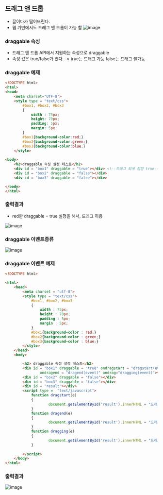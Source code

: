 ## 드래그 앤 드롭
- 끌어다가 떨어뜨린다.
- 웹 기반에서도 드래그 앤 드롭이 가능 함
![image](https://user-images.githubusercontent.com/82345970/166399832-db776698-cab6-4d36-9e1b-0ec224bdc32d.png)

### draggable 속성
- 드래그 앤 드롭 API에서 지원하는 속성으로 draggable
- 속성 값은 true/false가 있다. -> true는 드래그 가능 false는 드래그 불가능

### draggable 예제
```html
<!DOCTYPE html>
<html>
<head>
    <meta charset="UTF-8">
    <style type = "text/css">
        #box1, #box2, #box3
        {
            width : 75px;
            height: 70px;
            padding: 5px;
            margin: 5px;
        }
        #box1{background-color:red;}
        #box2{background-color:green;}
        #box3{background-color:blue;}
    </style>
   
<body>
    <h2>draggable 속성 설정 테스트</h2>
    <div id = "box1" draggable = "true"></div> <!--드래그 되게 설정 true-->
    <div id = "box2" draggable = "false"></div>
    <div id = "box3" draggable = "false"></div>

</body>
</html>
```  

### 출력결과
- red만 draggable = true 설정을 해서, 드래그 허용

![image](https://user-images.githubusercontent.com/82345970/166400271-271d3a21-2d5d-44a1-ad06-db17baf66271.png)

### draggable 이벤트종류
![image](https://user-images.githubusercontent.com/82345970/166400352-de09ba69-f373-49c6-bc21-d1c5ed1e76af.png)

### draggable 이벤트 예제
```html
<!DOCTYPE html>

<html>
    <head>
        <meta charset = "utf-8">
        <style type = "text/css">
            #box1, #box2, #box3
            {
                width : 75px;
                height : 70px;
                padding : 5px;
                margin : 5px;
            }
            #box1{background-color : red;}
            #box2{background-color : green;}
            #box3{background-color : blue;}
        </style>
    </head>
    <body>

        <h2> draggable 속성 설정 테스트</h2>
        <div id = "box1" draggable = "true" ondragstart = "dragstart(event)"
                ondragend = "dragend(event)" ondrag="dragging(event)"></div>
        <div id = "box2" draggable = "false"></div>
        <div id = "box3" draggable = "false"></div>
        <div id = "result"></div>
        <script type =  "text/javascript">
            function dragstart(e)
            {
                    document.getElementById('result').innerHTML = "드래그 시작";
            }
            function dragend(e)
            {
                    document.getElementById('result').innerHTML = "드래그 끝";
            }
            function dragging(e)
            {
                    document.getElementById('result').innerHTML = "드래그 중";
            }
            
        </script>
    </body>
</html>
```  

### 출력결과
![image](https://user-images.githubusercontent.com/82345970/166401061-b3e3e20f-0737-4de6-b9d1-30a3e31f353b.png)

